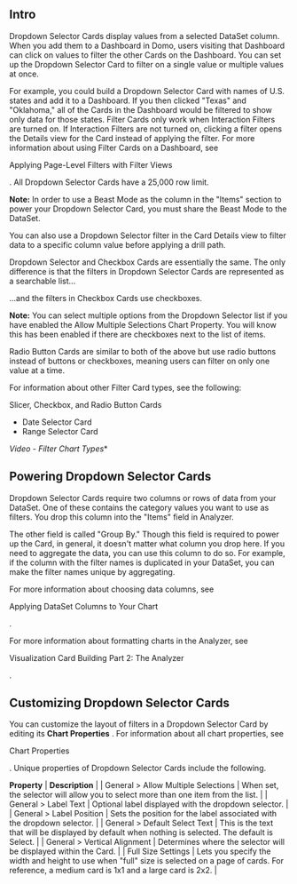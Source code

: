 

Intro
-------

Dropdown Selector Cards display values from a selected DataSet column. When you add them to a Dashboard in Domo, users visiting that Dashboard can click on values to filter the other Cards on the Dashboard. You can set up the Dropdown Selector Card to filter on a single value or multiple values at once.


 For example, you could build a Dropdown Selector Card with names of U.S. states and add it to a Dashboard. If you then clicked "Texas" and "Oklahoma," all of the Cards in the Dashboard would be filtered to show only data for those states. Filter Cards only work when Interaction Filters are turned on. If Interaction Filters are not turned on, clicking a filter opens the Details view for the Card instead of applying the filter. For more information about using Filter Cards on a Dashboard, see

Applying Page-Level Filters with Filter Views

. All Dropdown Selector Cards have a 25,000 row limit.


**Note:**
 In order to use a Beast Mode as the column in the "Items" section to power your Dropdown Selector Card, you must share the Beast Mode to the DataSet.

You can also use a Dropdown Selector filter in the Card Details view to filter data to a specific column value before applying a drill path.


 Dropdown Selector and Checkbox Cards are essentially the same. The only difference is that the filters in Dropdown Selector Cards are represented as a searchable list...

...and the filters in Checkbox Cards use checkboxes.


**Note:**
 You can select multiple options from the Dropdown Selector list if you have enabled the Allow Multiple Selections Chart Property. You will know this has been enabled if there are checkboxes next to the list of items.


 Radio Button Cards are similar to both of the above but use radio buttons instead of buttons or checkboxes, meaning users can filter on only one value at a time.


 For information about other Filter Card types, see the following:

 Slicer, Checkbox, and Radio Button Cards
* Date Selector Card
* Range Selector Card

*Video - Filter Chart Types**

Powering Dropdown Selector Cards
----------------------------------

Dropdown Selector Cards require two columns or rows of data from your DataSet. One of these contains the category values you want to use as filters. You drop this column into the "Items" field in Analyzer.

The other field is called "Group By." Though this field is required to power up the Card, in general, it doesn't matter what column you drop here. If you need to aggregate the data, you can use this column to do so. For example, if the column with the filter names is duplicated in your DataSet, you can make the filter names unique by aggregating.


 For more information about choosing data columns, see

Applying DataSet Columns to Your Chart

.


 For more information about formatting charts in the Analyzer, see

Visualization Card Building Part 2: The Analyzer

.


 Customizing Dropdown Selector Cards
-------------------------------------

You can customize the layout of filters in a Dropdown Selector Card by editing its
 **Chart Properties**
 . For information about all chart properties, see

Chart Properties

. Unique properties of Dropdown Selector Cards include the following.

 **Property**  | **Description**  |
|
 General > Allow Multiple Selections
  |
 When set, the selector will allow you to select more than one item from the list.
  |
|
 General > Label Text
  |
 Optional label displayed with the dropdown selector.
  |
|
 General > Label Position
  |
 Sets the position for the label associated with the dropdown selector.
  |
|
 General > Default Select Text
  |
 This is the text that will be displayed by default when nothing is selected. The default is Select.
  |
|
 General > Vertical Alignment
  |
 Determines where the selector will be displayed within the Card.
  |
|
 Full Size Settings
  |
 Lets you specify the width and height to use when "full" size is selected on a page of cards. For reference, a medium card is 1x1 and a large card is 2x2.
  |


